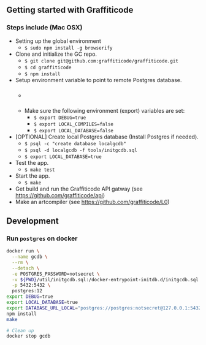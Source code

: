 ## Getting started with Graffiticode

### Steps include (Mac OSX)

* Setting up the global environment
  * `$ sudo npm install -g browserify`
* Clone and initialize the GC repo.
  * `$ git clone git@github.com:graffiticode/graffiticode.git`
  * `$ cd graffiticode`
  * `$ npm install`
* Setup environment variable to point to remote Postgres database.
  * ###
  * Make sure the following environment (export) variables are set:
    * `$ export DEBUG=true`
    * `$ export LOCAL_COMPILES=false`
    * `$ export LOCAL_DATABASE=false`
* [OPTIONAL] Create local Postgres database (Install Postgres if needed).
  * `$ psql -c "create database localgcdb"`
  * `$ psql -d localgcdb -f tools/initgcdb.sql`
  * `$ export LOCAL_DATABASE=true`
* Test the app.
  * `$ make test`
* Start the app.
  * `$ make`
* Get build and run the Graffiticode API gatway (see https://github.com/graffiticode/api)
* Make an artcompiler (see https://github.com/graffiticode/L0)

## Development

### Run `postgres` on docker
```bash
docker run \
  --name gcdb \
  --rm \
  --detach \
  -e POSTGRES_PASSWORD=notsecret \
  -v ${PWD}/util/initgcdb.sql:/docker-entrypoint-initdb.d/initgcdb.sql \
  -p 5432:5432 \
  postgres:12
export DEBUG=true
export LOCAL_DATABASE=true
export DATABASE_URL_LOCAL="postgres://postgres:notsecret@127.0.0.1:5432/postgres"
npm install
make

# Clean up
docker stop gcdb
```
